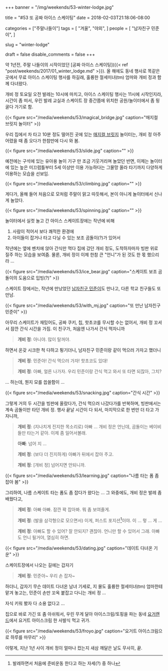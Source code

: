 +++
banner = "/img/weekends/53-winter-lodge.jpg"

title = "#53 또 공짜 아이스 스케이팅"
date = 2018-02-03T21:18:06-08:00

categories = ["주말나들이"]
tags = [
  "겨울",
  "야외",
]
people = [
    "남자친구 민준이",
]

slug = "winter-lodge"

draft = false
disable_comments = false
+++


약 1년전, 주말 나들이의 시작이었던 [공짜 아이스 스케이팅]({{<
ref "post/weekends/2017/01_winter_lodge.md" >}}). 올 해에도 동네 행사로 똑같은
곳에서 무료 아이스 스케이팅 행사를 하길래, 훌륭한 절세미녀(tm) 엄마와 개비 정과 함께
다녀왔다.

<!--more-->

개비 정 토요일 오전 발레는 10시에 마치고, 아이스 스케이팅 행사는 11시에
시작인지라, 시간이 좀 떠서, 우린 발레 교실과 스케이트 장 중간쯤에 위치한
공원/놀이터에서 좀 뒹굴다 가기로 함.

{{< figure src="/media/weekends/53/magical_bridge.jpg"
  caption="매지컬 브릿지 놀이터" >}}

우리 집에서 차 타고 10분 정도 떨어진 곳에 있는
[매지컬 브릿지](http://magicalbridge.org/) 놀이터는, 개비 정 아주 어렸을 때 좀
오다가 한참만에 다시 와 봄.

{{< figure src="/media/weekends/53/slide.jpg"
  caption="" >}}

예전에는 구석에 있는 유아용 놀이 기구 만 조금 기웃거리며 놀았던 반면, 이제는
놀이터에 있는 높은 미끄럼틀부터 5세 이상만 이용 가능하다는 그물망 올라 타기까지
다양하게 이용하는 모습을 선보임.


{{< figure src="/media/weekends/53/climbing.jpg"
  caption="" >}}

게다가, 올해 들어 처음으로 모처럼 주말이 맑고 따듯해서, 본이 아니게 놀이터에서
신나게 놀았다.

{{< figure src="/media/weekends/53/spinning.jpg"
  caption="" >}}

놀이터에서 실컷 놀고 간 아이스 스케이트장에는 작년에 비해

1. 사람이 적어서 보다 쾌적한 환경에
1. 아이들이 잡거나 타고 다닐 수 있는 보조 곰돌이(?)가 있어서

작년에는 옆에 벤치에 앉아 간식만 먹다 집에 갔던 개비 정도, 도착하자마자 빙판
위로 질주 하는 모습을 보여줌.
물론, 개비 정이 이제 한참 큰 "언니"가 된 것도 한 몫 했으리라 …

{{< figure src="/media/weekends/53/ice_bear.jpg"
  caption="스케이트 보조 곰돌이의 도움으로 입빙(?)" >}}

스케이트 장에서는, 작년에 만났었던 [남자친구 민준이](/people/남자친구-민준이)도
만나고, 다른 학교 친구들도 또 만남.

{{< figure src="/media/weekends/53/with_mj.jpg"
  caption="또 만난 남자친구 민준이" >}}

아무리 스케이트가 재밌어도, 공짜 쿠키, 칩, 핫초코를 무시할 수는 없어서,
개비 정 꼬셔서 잠깐 간식 시간을 가짐.
이 친구가, 처음엔 나가서 간식 먹자니까

> **개비 정**: 아니야. 많이 탈꺼야.

하면서 온갖 시크한 척 다하고 튕기더니, 남자친구 민준이랑 같이 먹으러
가자고 했더니

> **개비 정**: 민준아! 간식 먹으러 가자! 핫초코도 있대!
>
> **개비 정**: 아빠, 얼른 나가자. 우리 민준이랑 간식 먹고 와서 또 타면 되잖아, 그치?

… 하는데, 뭔지 모를 씁쓸함이 …

{{< figure src="/media/weekends/53/snacking.jpg"
  caption="간식 시간" >}}

그렇게 거의 두 시간을 빙판에 올랐다가, 간식 먹으러 나갔다가를 반복하며,
빙판에서는 계속 곰돌이만 타던 개비 정.
행사 끝날 시간이 다 되서, 마지막으로 한 번만 더 타고 가자니까,

> **개비 정**: (지나치게 진지한 목소리로) 아빠 … 개비 정은 언닌데, 곰돌이는
> 베이비들만 타는거 같아. 이제 좀 일어서볼래.
>
> **아빠**: 넘어 지 …
>
> **개비 정**: (보다 더 진지하게) 아빠가 뒤에서 잡아 주고.
>
> **개비 정**: [개비 정] 넘어지면 안되니까.

{{< figure src="/media/weekends/53/learning.jpg"
  caption="나름 타는 폼 좀 잡아 봄" >}}

그리하여, 나름 스케이트 타는 폼도 좀 잡다가 왔다는 … 그 와중에도, 개비 정은
발레 좀 배웠다고,

> **개비 정**: 아빠 아빠. 잠깐 꽉 잡아봐. 뭐 좀 보여줄게.
>
> **개비 정**: (발을 삼각형으로 모으면서) 이게, 퍼스트 포지션[^1]이야. 이 … 렇 … 게 …
>
> **개비 정**: 아빠도 할 수 있어? 잘 안되지? 괜찮아. 언니만 할 수 있어서 그래.
> 아빠도 언니 될거야, 열심히 하면.

[^1]: 발레하면서 처음에 준비운동 한다고 하는 자세(?) 중 하나

{{< figure src="/media/weekends/53/dating.jpg"
  caption="데이트 다녀온 기운" >}}

스케이트장에서 나오는 길에는 갑자기

> **개비 정**: 민준아~ 우리 손 잡자~


하더니, 갑자기 무슨 데이트 다녀온 남녀 기세로,  지 물도 훌륭한 절세미녀(tm)
엄마한테 맡겨 놓고는, 민준이 손만 꼬옥 붙잡고 다니는 개비 정 …

자식 키워 봤자 다 소용 없다고 …

집으로 바로 가긴 또 좀 아쉬워서, 우린 무게 달아 아이스크림/토핑을 파는 동네
[요거랜드](https://www.yogurt-land.com/)에서 요거트 아이스크림 한 사발식
먹고 귀가.

{{< figure src="/media/weekends/53/froyo.jpg"
  caption="요거트 아이스크림으로 하루를 마무리" >}}

이렇게, 지난 1년 사이 개비 정이 얼마나 컸는지 새삼 깨달은 날도 무사히, 끝.

